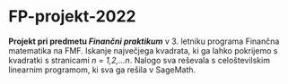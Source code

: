 # FP-projekt-2022
**Projekt pri predmetu _Finančni praktikum_** v 3. letniku programa Finančna matematika na FMF.
Iskanje največjega kvadrata, ki ga lahko pokrijemo s kvadratki s stranicami *n = 1,2,...n*.
Nalogo sva reševala s celoštevilskim linearnim programom, ki sva ga rešila v SageMath.
